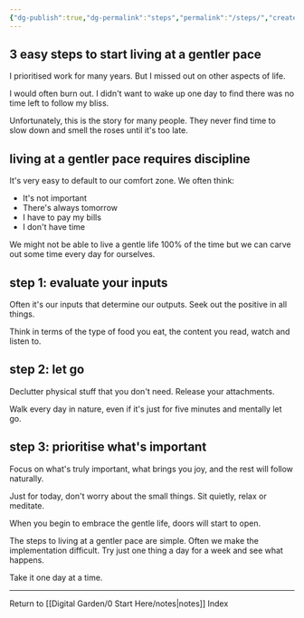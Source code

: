 ```yaml
---
{"dg-publish":true,"dg-permalink":"steps","permalink":"/steps/","created":"","updated":""}
---
```



## 3 easy steps to start living at a gentler pace

I prioritised work for many years. But I missed out on other aspects of life. 

I would often burn out. I didn't want to wake up one day to find there was no time left to follow my bliss.

Unfortunately, this is the story for many people. They never find time to slow down and smell the roses until it's too late.

## living at a gentler pace requires discipline

It's very easy to default to our comfort zone. We often think:

-   It's not important
-   There's always tomorrow
-   I have to pay my bills
-   I don't have time

We might not be able to live a gentle life 100% of the time but we can carve out some time every day for ourselves.

## step 1: evaluate your inputs

Often it's our inputs that determine our outputs. Seek out the positive in all things.

Think in terms of the type of food you eat, the content you read, watch and listen to.

## step 2: let go

Declutter physical stuff that you don't need. Release your attachments.

Walk every day in nature, even if it's just for five minutes and mentally let go.

## step 3: prioritise what's important

Focus on what's truly important, what brings you joy, and the rest will follow naturally.

Just for today, don't worry about the small things. Sit quietly, relax or meditate.

When you begin to embrace the gentle life, doors will start to open.

The steps to living at a gentler pace are simple. Often we make the implementation difficult. Try just one thing a day for a week and see what happens.

Take it one day at a time.

---

Return to [[Digital Garden/0 Start Here/notes\|notes]] Index